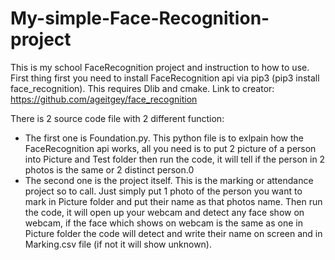 # My-simple-Face-Recognition-project
This is my school FaceRecognition project and instruction to how to use.
First thing first you need to install FaceRecognition api via pip3 (pip3 install face_recognition). This requires Dlib and cmake. Link to creator: https://github.com/ageitgey/face_recognition

There is 2 source code file with 2 different function:
  - The first one is Foundation.py. This python file is to exlpain how the FaceRecognition api works, all you need is to put 2 picture of a person into Picture and Test folder then run the code, it will tell if the person in 2 photos is the same or 2 distinct person.0
  - The second one is the project itself. This is the marking or attendance project so to call. Just simply put 1 photo of the person you want to mark in Picture folder and put their name as that photos name. Then run the code, it will open up your webcam and detect any face show on webcam, if the face which shows on webcam is the same as one in Picture folder the code will detect and write their name on screen and in Marking.csv file (if not it will show unknown). 
